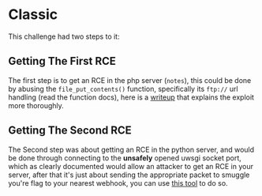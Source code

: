 # Classic

This challenge had two steps to it:

## Getting The First RCE

The first step is to get an RCE in the php server (`notes`), this could be done by abusing the `file_put_contents()` function, specifically its `ftp://` url handling (read the function docs), here is a [writeup](https://github.com/dfyz/ctf-writeups/tree/master/hxp-2020/resonator) that explains the exploit more thoroughly.

## Getting The Second RCE

The Second step was about getting an RCE in the python server, and would be done through connecting to the **unsafely** opened uwsgi socket port, which as clearly documented would allow an attacker to get an RCE in your server, after that it's just about sending the appropriate packet to smuggle you're flag to your nearest webhook, you can use [this tool](https://github.com/vulhub/vulhub/blob/master/uwsgi/unacc/poc.py) to do so.
